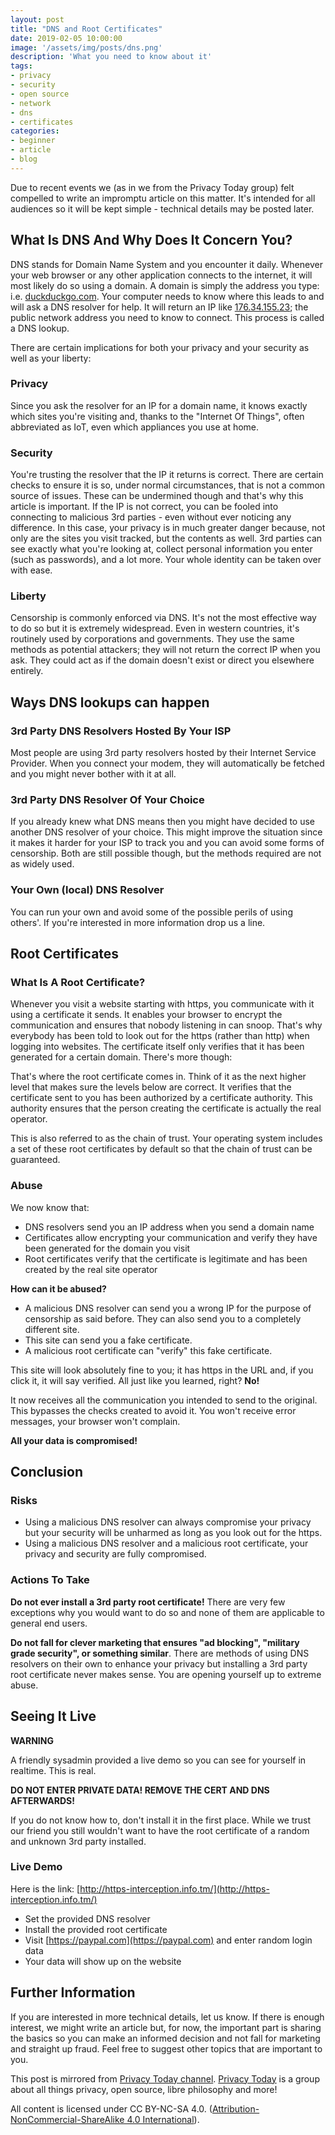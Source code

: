 ```yaml
---
layout: post
title: "DNS and Root Certificates"
date: 2019-02-05 10:00:00
image: '/assets/img/posts/dns.png'
description: 'What you need to know about it'
tags:
- privacy
- security
- open source
- network
- dns
- certificates
categories:
- beginner
- article
- blog
---
```


Due to recent events we (as in we from the Privacy Today group) felt compelled to write an impromptu article on this matter. It's intended for all audiences so it will be kept simple - technical details may be posted later.

## What Is DNS And Why Does It Concern You?

DNS stands for Domain Name System and you encounter it daily. Whenever your web browser or any other application connects to the internet, it will most likely do so using a domain. A domain is simply the address you type: i.e. [duckduckgo.com](https://duckduckgo.com). Your computer needs to know where this leads to and will ask a DNS resolver for help. It will return an IP like [176.34.155.23](http://176.34.155.23); the public network address you need to know to connect. This process is called a DNS lookup.

There are certain implications for both your privacy and your security as well as your liberty:

### Privacy

Since you ask the resolver for an IP for a domain name, it knows exactly which sites you're visiting and, thanks to the "Internet Of Things", often abbreviated as IoT, even which appliances you use at home.

### Security

You're trusting the resolver that the IP it returns is correct. There are certain checks to ensure it is so, under normal circumstances, that is not a common source of issues. These can be undermined though and that's why this article is important. If the IP is not correct, you can be fooled into connecting to malicious 3rd parties - even without ever noticing any difference. In this case, your privacy is in much greater danger because, not only are the sites you visit tracked, but the contents as well. 3rd parties can see exactly what you're looking at, collect personal information you enter (such as passwords), and a lot more. Your whole identity can be taken over with ease.

### Liberty

Censorship is commonly enforced via DNS. It's not the most effective way to do so but it is extremely widespread. Even in western countries, it's routinely used by corporations and governments. They use the same methods as potential attackers; they will not return the correct IP when you ask. They could act as if the domain doesn't exist or direct you elsewhere entirely.

## Ways DNS lookups can happen

### 3rd Party DNS Resolvers Hosted By Your ISP

Most people are using 3rd party resolvers hosted by their Internet Service Provider. When you connect your modem, they will automatically be fetched and you might never bother with it at all.

### 3rd Party DNS Resolver Of Your Choice

If you already knew what DNS means then you might have decided to use another DNS resolver of your choice. This might improve the situation since it makes it harder for your ISP to track you and you can avoid some forms of censorship. Both are still possible though, but the methods required are not as widely used.

### Your Own (local) DNS Resolver

You can run your own and avoid some of the possible perils of using others'. If you're interested in more information drop us a line.

## Root Certificates

### What Is A Root Certificate?

Whenever you visit a website starting with https, you communicate with it using a certificate it sends. It enables your browser to encrypt the communication and ensures that nobody listening in can snoop. That's why everybody has been told to look out for the https (rather than http) when logging into websites. The certificate itself only verifies that it has been generated for a certain domain. There's more though:

That's where the root certificate comes in. Think of it as the next higher level that makes sure the levels below are correct. It verifies that the certificate sent to you has been authorized by a certificate authority. This authority ensures that the person creating the certificate is actually the real operator.

This is also referred to as the chain of trust.  Your operating system includes a set of these root certificates by default so that the chain of trust can be guaranteed.

### Abuse

We now know that:

- DNS resolvers send you an IP address when you send a domain name
- Certificates allow encrypting your communication and verify they have been generated for the domain you visit
- Root certificates verify that the certificate is legitimate and has been created by the real site operator

**How can it be abused?**

- A malicious DNS resolver can send you a wrong IP for the purpose of censorship as said before. They can also send you to a completely different site.
- This site can send you a fake certificate.
- A malicious root certificate can "verify" this fake certificate.

This site will look absolutely fine to you; it has https in the URL and, if you click it, it will say verified. All just like you learned, right? **No!**

It now receives all the communication you intended to send to the original. This bypasses the checks created to avoid it. You won't receive error messages, your browser won't complain.

**All your data is compromised!** 

## Conclusion

### Risks

- Using a malicious DNS resolver can always compromise your privacy but your security will be unharmed as long as you look out for the https.
- Using a malicious DNS resolver and a malicious root certificate, your privacy and security are fully compromised.

### Actions To Take

**Do not ever install a 3rd party root certificate!** There are very few exceptions why you would want to do so and none of them are applicable to general end users.

**Do not fall for clever marketing that ensures "ad blocking", "military grade security", or something similar**. There are methods of using DNS resolvers on their own to enhance your privacy but installing a 3rd party root certificate never makes sense. You are opening yourself up to extreme abuse. 

## Seeing It Live

**WARNING**

A friendly sysadmin provided a live demo so you can see for yourself in realtime. This is real.

**DO NOT ENTER PRIVATE DATA! REMOVE THE CERT AND DNS AFTERWARDS!**

If you do not know how to, don't install it in the first place. While we trust our friend you still wouldn't want to have the root certificate of a random and unknown 3rd party installed.

### Live Demo

Here is the link: [http://https-interception.info.tm/](http://https-interception.info.tm/)

- Set the provided DNS resolver
- Install the provided root certificate
- Visit [https://paypal.com](https://paypal.com) and enter random login data
- Your data will show up on the website

## Further Information

If you are interested in more technical details, let us know. If there is enough interest, we might write an article but, for now, the important part is sharing the basics so you can make an informed decision and not fall for marketing and straight up fraud. Feel free to suggest other topics that are important to you. 

This post is mirrored from [Privacy Today channel](https://t.me/privacytoday). [Privacy Today](https://t.me/joinchat/Awg5A0UW-tzOLX7zMoTDog) is a group about all things privacy, open source, libre philosophy and more!

All content is licensed under CC BY-NC-SA 4.0. ([Attribution-NonCommercial-ShareAlike 4.0 International](https://creativecommons.org/licenses/by-nc-sa/4.0/)).
